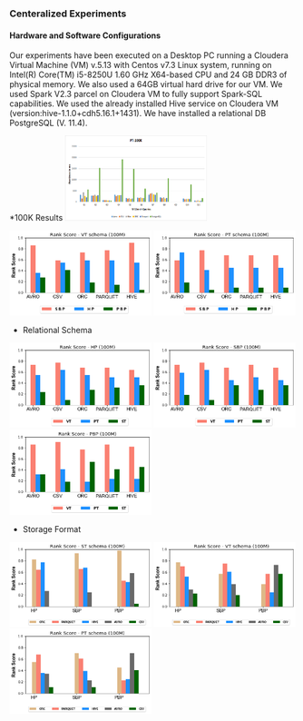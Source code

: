 ### Centeralized Experiments
#### Hardware and Software Configurations

Our experiments have been executed on a Desktop PC running a Cloudera Virtual Machine (VM) v.5.13 with Centos v7.3 Linux system, running on Intel(R) Core(TM) i5-8250U 1.60 GHz X64-based CPU and 24 GB DDR3 of physical memory. We also used a 64GB virtual hard drive for our VM. We used Spark V2.3 parcel on Cloudera VM to fully support Spark-SQL capabilities. We used the already installed Hive service on Cloudera VM (version:hive-1.1.0+cdh5.16.1+1431). We have installed a relational DB PostgreSQL (V. 11.4).

*100K Results
<img src="figures/centeralizedExperiments/PT100K.png" alt="spark" width="250" height="150"> 

<img src="https://github.com/EyvazovSadiq/SPARKSQLRDFBenchmarking/blob/master/figures/Partitioning_100M_VT.png" alt="spark" width="250" height="150">       <img src="https://github.com/EyvazovSadiq/SPARKSQLRDFBenchmarking/blob/master/figures/Partitioning_100M_PT.png" alt="spark" width="250" height="150">


  * Relational Schema


<img src="https://github.com/EyvazovSadiq/SPARKSQLRDFBenchmarking/blob/master/figures/Schema_100M_HP.png" alt="spark" width="250" height="150">       <img src="https://github.com/EyvazovSadiq/SPARKSQLRDFBenchmarking/blob/master/figures/Schema_100M_SBP.png" alt="spark" width="250" height="150">       <img src="https://github.com/EyvazovSadiq/SPARKSQLRDFBenchmarking/blob/master/figures/Schema_100M_PBP.png" alt="spark" width="250" height="150">


  * Storage Format
  
<img src="https://github.com/EyvazovSadiq/SPARKSQLRDFBenchmarking/blob/master/figures/StorageFormats_100M_ST.png" alt="spark" width="250" height="150">       <img src="https://github.com/EyvazovSadiq/SPARKSQLRDFBenchmarking/blob/master/figures/StorageFormats_100M_VT.png" alt="spark" width="250" height="150">       <img src="https://github.com/EyvazovSadiq/SPARKSQLRDFBenchmarking/blob/master/figures/StorageFormats_100M_PT.png" alt="spark" width="250" height="150">
